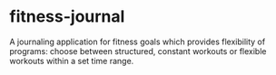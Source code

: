 # fitness-journal
A journaling application for fitness goals which provides flexibility of programs: choose between structured, constant workouts or flexible workouts within a set time range.
